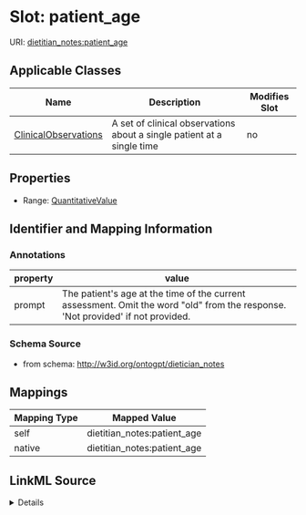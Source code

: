 

# Slot: patient_age

URI: [dietitian_notes:patient_age](dietitian_notes:patient_age)



<!-- no inheritance hierarchy -->





## Applicable Classes

| Name | Description | Modifies Slot |
| --- | --- | --- |
| [ClinicalObservations](ClinicalObservations.md) | A set of clinical observations about a single patient at a single time |  no  |







## Properties

* Range: [QuantitativeValue](QuantitativeValue.md)





## Identifier and Mapping Information





### Annotations

| property | value |
| --- | --- |
| prompt | The patient's age at the time of the current assessment. Omit the word "old" from the response. 'Not provided' if not provided. |



### Schema Source


* from schema: http://w3id.org/ontogpt/dietician_notes




## Mappings

| Mapping Type | Mapped Value |
| ---  | ---  |
| self | dietitian_notes:patient_age |
| native | dietitian_notes:patient_age |




## LinkML Source

<details>
```yaml
name: patient_age
annotations:
  prompt:
    tag: prompt
    value: The patient's age at the time of the current assessment. Omit the word
      "old" from the response. 'Not provided' if not provided.
from_schema: http://w3id.org/ontogpt/dietician_notes
rank: 1000
alias: patient_age
owner: ClinicalObservations
domain_of:
- ClinicalObservations
range: QuantitativeValue

```
</details>